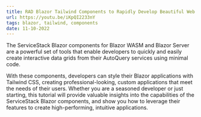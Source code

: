 ```yaml
---
title: RAD Blazor Tailwind Components to Rapidly Develop Beautiful Web Apps
url: https://youtu.be/iKpQI2233nY
tags: blazor, tailwind, components
date: 11-10-2022
---
```


The ServiceStack Blazor components for Blazor WASM and Blazor Server are a powerful set of tools that enable developers
to quickly and easily create interactive data grids from their AutoQuery services using minimal code. 

With these components, developers can style their Blazor applications with Tailwind CSS, creating professional-looking, 
custom applications that meet the needs of their users. Whether you are a seasoned developer or just starting, 
this tutorial will provide valuable insights into the capabilities of the ServiceStack Blazor components, and show 
you how to leverage their features to create high-performing, intuitive applications.